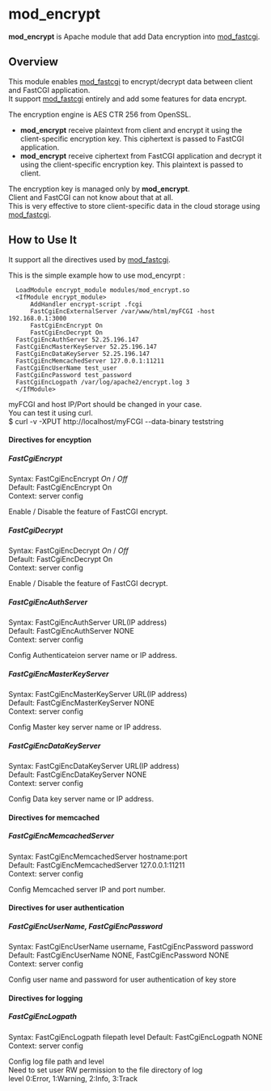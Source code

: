 mod_encrypt
================

**mod_encrypt** is Apache module that add Data encryption into 
[mod_fastcgi](http://www.fastcgi.com/mod_fastcgi/docs/mod_fastcgi.html).

Overview
--------

This module enables [mod_fastcgi](http://www.fastcgi.com/mod_fastcgi/docs/mod_fastcgi.html) 
to encrypt/decrypt data between client and FastCGI application.  
It support [mod_fastcgi](http://www.fastcgi.com/mod_fastcgi/docs/mod_fastcgi.html) entirely 
and add some features for data encrypt.

The encryption engine is AES CTR 256 from OpenSSL.

- **mod_encrypt** receive plaintext from client and encrypt it using the client-specific 
encryption key. This ciphertext is passed to FastCGI application.
- **mod_encrypt** receive ciphertext from FastCGI application and decrypt it 
using the client-specific encryption key. This plaintext is passed to client.

The encryption key is managed only by **mod_encrypt**.  
Client and FastCGI can not know about that at all.  
This is very effective to store client-specific data in the cloud storage using [mod_fastcgi](http://www.fastcgi.com/mod_fastcgi/docs/mod_fastcgi.html).

How to Use It  
-------------

It support all the directives used by [mod_fastcgi](http://www.fastcgi.com/mod_fastcgi/docs/mod_fastcgi.html).

This is the simple example how to use mod_encyrpt :

      LoadModule encrypt_module modules/mod_encrypt.so
      <IfModule encrypt_module>
          AddHandler encrypt-script .fcgi
          FastCgiEncExternalServer /var/www/html/myFCGI -host 192.168.0.1:3000
          FastCgiEncEncrypt On
          FastCgiEncDecrypt On
	  FastCgiEncAuthServer 52.25.196.147
	  FastCgiEncMasterKeyServer 52.25.196.147
	  FastCgiEncDataKeyServer 52.25.196.147
	  FastCgiEncMemcachedServer 127.0.0.1:11211
	  FastCgiEncUserName test_user
	  FastCgiEncPassword test_password
	  FastCgiEncLogpath /var/log/apache2/encrypt.log 3
      </IfModule>

myFCGI and host IP/Port should be changed in your case.  
You can test it using curl.  
$ curl -v -XPUT http://localhost/myFCGI --data-binary teststring  

#### Directives for encyption
##### FastCgiEncrypt
Syntax: FastCgiEncEncrypt _On_ / _Off_  
Default: FastCgiEncEncrypt On  
Context: server config  

Enable / Disable the feature of FastCGI encrypt.  

##### FastCgiDecrypt
Syntax: FastCgiEncDecrypt _On_ / _Off_  
Default: FastCgiEncDecrypt On  
Context: server config  

Enable / Disable the feature of FastCGI decrypt.  

##### FastCgiEncAuthServer
Syntax: FastCgiEncAuthServer URL(IP address)  
Default: FastCgiEncAuthServer NONE  
Context: server config  

Config Authenticateion server name or IP address.  

##### FastCgiEncMasterKeyServer
Syntax: FastCgiEncMasterKeyServer URL(IP address)  
Default: FastCgiEncMasterKeyServer NONE  
Context: server config  

Config Master key server name or IP address.  

##### FastCgiEncDataKeyServer
Syntax: FastCgiEncDataKeyServer URL(IP address)  
Default: FastCgiEncDataKeyServer NONE  
Context: server config  

Config Data key server name or IP address.  

#### Directives for memcached
##### FastCgiEncMemcachedServer
Syntax: FastCgiEncMemcachedServer hostname:port  
Default: FastCgiEncMemcachedServer 127.0.0.1:11211  
Context: server config  

Config Memcached server IP and port number.  

#### Directives for user authentication
##### FastCgiEncUserName, FastCgiEncPassword
Syntax: FastCgiEncUserName username, FastCgiEncPassword password  
Default: FastCgiEncUserName NONE, FastCgiEncPassword NONE  
Context: server config    
  
Config user name and password for user authentication of key store  

#### Directives for logging
##### FastCgiEncLogpath
Syntax: FastCgiEncLogpath filepath level 
Default: FastCgiEncLogpath NONE  
Context: server config    
  
Config log file path and level  
Need to set user RW permission to the file directory of log  
level 0:Error, 1:Warning, 2:Info, 3:Track  
